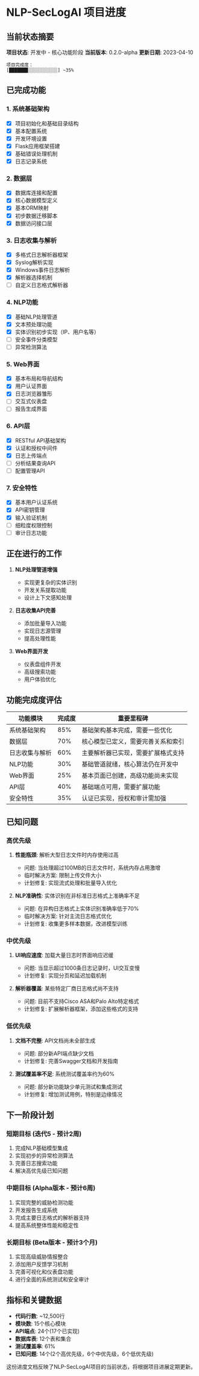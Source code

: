 # NLP-SecLogAI 项目进度

## 当前状态摘要

**项目状态**: 开发中 - 核心功能阶段
**当前版本**: 0.2.0-alpha
**更新日期**: 2023-04-10

```
项目完成度：
[███████░░░░░░░░░░░] ~35%
```

## 已完成功能

### 1. 系统基础架构
- [x] 项目初始化和基础目录结构
- [x] 基本配置系统
- [x] 开发环境设置
- [x] Flask应用框架搭建
- [x] 基础错误处理机制
- [x] 日志记录系统

### 2. 数据层
- [x] 数据库连接和配置
- [x] 核心数据模型定义
- [x] 基本ORM映射
- [x] 初步数据迁移脚本
- [x] 数据访问接口层

### 3. 日志收集与解析
- [x] 多格式日志解析器框架
- [x] Syslog解析实现
- [x] Windows事件日志解析
- [x] 解析器选择机制
- [ ] 自定义日志格式解析器

### 4. NLP功能
- [x] 基础NLP处理管道
- [x] 文本预处理功能
- [x] 实体识别初步实现（IP、用户名等）
- [ ] 安全事件分类模型
- [ ] 异常检测算法

### 5. Web界面
- [x] 基本布局和导航结构
- [x] 用户认证界面
- [x] 日志浏览器雏形
- [ ] 交互式仪表盘
- [ ] 报告生成界面

### 6. API层
- [x] RESTful API基础架构
- [x] 认证和授权中间件
- [x] 日志上传端点
- [ ] 分析结果查询API
- [ ] 配置管理API

### 7. 安全特性
- [x] 基本用户认证系统
- [x] API密钥管理
- [x] 输入验证机制
- [ ] 细粒度权限控制
- [ ] 审计日志功能

## 正在进行的工作

1. **NLP处理管道增强**
   - 实现更复杂的实体识别
   - 开发关系提取功能
   - 设计上下文感知处理

2. **日志收集API完善**
   - 添加批量导入功能
   - 实现日志源管理
   - 提高处理性能

3. **Web界面开发**
   - 仪表盘组件开发
   - 高级搜索功能
   - 用户体验优化

## 功能完成度评估

| 功能模块 | 完成度 | 重要里程碑 |
|---------|-------|-----------|
| 系统基础架构 | 85% | 基础架构基本完成，需要一些优化 |
| 数据层 | 70% | 核心模型已定义，需要完善关系和索引 |
| 日志收集与解析 | 60% | 主要解析器已实现，需要扩展格式支持 |
| NLP功能 | 30% | 基础管道就绪，核心算法仍在开发中 |
| Web界面 | 25% | 基本页面已创建，高级功能尚未实现 |
| API层 | 40% | 基础端点可用，需要扩展功能 |
| 安全特性 | 35% | 认证已实现，授权和审计需加强 |

## 已知问题

### 高优先级
1. **性能瓶颈**: 解析大型日志文件时内存使用过高
   - 问题: 当处理超过100MB的日志文件时，系统内存占用激增
   - 临时解决方案: 限制上传文件大小
   - 计划修复: 实现流式处理和批量导入优化

2. **NLP准确性**: 实体识别在非标准日志格式上准确率不足
   - 问题: 在异构日志格式上实体识别准确率低于70%
   - 临时解决方案: 针对主流日志格式优化
   - 计划修复: 收集更多样本数据，改进模型训练

### 中优先级
1. **UI响应速度**: 加载大量日志时界面响应迟缓
   - 问题: 当显示超过1000条日志记录时，UI交互变慢
   - 计划修复: 实现分页和延迟加载机制

2. **解析器覆盖**: 某些特定厂商日志格式尚不支持
   - 问题: 目前不支持Cisco ASA和Palo Alto特定格式
   - 计划修复: 扩展解析器框架，添加这些格式的支持

### 低优先级
1. **文档不完整**: API文档尚未全部生成
   - 问题: 部分新API端点缺少文档
   - 计划修复: 完善Swagger文档和开发指南

2. **测试覆盖率不足**: 系统测试覆盖率约为60%
   - 问题: 部分新功能缺少单元测试和集成测试
   - 计划修复: 增加测试用例，特别是边缘情况

## 下一阶段计划

### 短期目标 (迭代5 - 预计2周)
1. 完成NLP基础模型集成
2. 实现初步的异常检测算法
3. 完善日志搜索功能
4. 解决高优先级已知问题

### 中期目标 (Alpha版本 - 预计6周)
1. 实现完整的威胁检测功能
2. 开发报告生成系统
3. 完成主要日志格式的解析器支持
4. 提高系统整体性能和稳定性

### 长期目标 (Beta版本 - 预计3个月)
1. 实现高级威胁情报整合
2. 添加用户反馈学习机制
3. 完善可视化和仪表盘功能
4. 进行全面的系统测试和安全审计

## 指标和关键数据

- **代码行数**: ~12,500行
- **模块数**: 15个核心模块
- **API端点**: 24个(17个已实现)
- **数据库表**: 12个表和集合
- **测试覆盖率**: 61%
- **已知问题**: 14个(2个高优先级，6个中优先级，6个低优先级)

这份进度文档反映了NLP-SecLogAI项目的当前状态，将根据项目进展定期更新。 